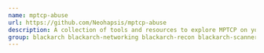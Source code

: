 ```yaml
---
name: mptcp-abuse
url: https://github.com/Neohapsis/mptcp-abuse
description: A collection of tools and resources to explore MPTCP on your network.
group: blackarch blackarch-networking blackarch-recon blackarch-scanner
---
```

